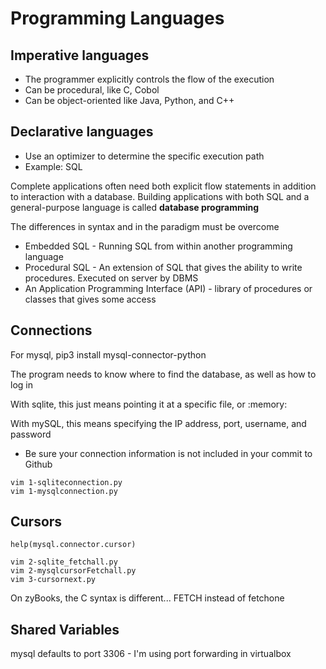 # Programming Languages

## Imperative languages

* The programmer explicitly controls the flow of the execution
* Can be procedural, like C, Cobol
* Can be object-oriented like Java, Python, and C++

## Declarative languages

* Use an optimizer to determine the specific execution path
* Example: SQL

Complete applications often need both explicit flow statements in addition to interaction with a database. Building applications with both SQL and a general-purpose language is called **database programming**

The differences in syntax and in the paradigm must be overcome

* Embedded SQL - Running SQL from within another programming language
* Procedural SQL - An extension of SQL that gives the ability to write procedures. Executed on server by DBMS
* An Application Programming Interface (API) - library of procedures or classes that gives some access

## Connections

For mysql, pip3 install mysql-connector-python

The program needs to know where to find the database, as well as how to log in

With sqlite, this just means pointing it at a specific file, or :memory:

With mySQL, this means specifying the IP address, port, username, and password

* Be sure your connection information is not included in your commit to Github

```shell
vim 1-sqliteconnection.py
vim 1-mysqlconnection.py
```

## Cursors

```python3
help(mysql.connector.cursor)
```

```shell
vim 2-sqlite_fetchall.py
vim 2-mysqlcursorFetchall.py
vim 3-cursornext.py
```


On zyBooks, the C syntax is different... FETCH instead of fetchone

## Shared Variables

mysql defaults to port 3306 - I'm using port forwarding in virtualbox

